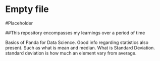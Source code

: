 # Empty file
#Placeholder

##This repository encompasses my learnings over a period  of time

Basics of Panda for Data Science.
Good info regarding statistics also present. Such as what is mean and median.
What is Standard Deviation. standard deviation is how much an element vary from average.
